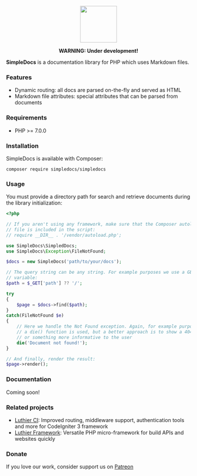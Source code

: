 <p align="center">
    <img src="https://ingenia.me/images/simpledocs.png" width="100" />
</p>

<p align="center"><strong>WARNING: Under development!</strong></p>

**SimpleDocs** is a documentation library for PHP which uses Markdown files.

### Features

* Dynamic routing: all docs are parsed on-the-fly and served as HTML
* Markdown file attributes: special attributes that can be parsed from documents

### Requirements

* PHP >= 7.0.0

### Installation

SimpleDocs is available with Composer:

```
composer require simpledocs/simpledocs
```

### Usage

You must provide a directory path for search and retrieve documents during the library initialization:

```php
<?php

// If you aren't using any framework, make sure that the Composer autoload
// file is included in the script:
// require __DIR__ . '/vendor/autoload.php';

use SimpleDocs\SimpledDocs;
use SimpleDocs\Exception\FileNotFound;

$docs = new SimpleDocs('path/to/your/docs');

// The query string can be any string. For example purposes we use a GET
// variable:
$path = $_GET['path'] ?? '/';

try
{
    $page = $docs->find($path);
}
catch(FileNotFound $e)
{
    // Here we handle the Not Found exception. Again, for example purposes
    // a die() function is used, but a better approach is to show a 404 page or
    // or something more informative to the user
    die('Document not found!');
}

// And finally, render the result:
$page->render();
```

### Documentation

Coming soon!

### Related projects

* [Luthier CI](https://github.com/ingeniasoftware/luthier-ci): Improved routing, middleware support, authentication tools and more for CodeIgniter 3 framework
* [Luthier Framework](https://github.com/ingeniasoftware/luthier-framework): Versatile PHP micro-framework for build APIs and websites quickly

### Donate

If you love our work,  consider support us on [Patreon](https://patreon.com/ingenia)
